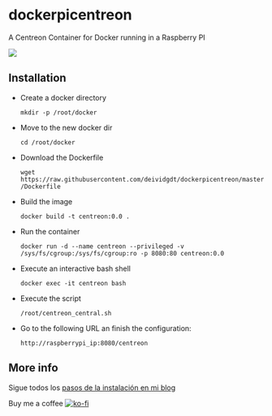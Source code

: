 # dockerpicentreon
A Centreon Container for Docker running in a Raspberry PI

![](https://deividsdocs.files.wordpress.com/2020/03/maxresdefault-1.jpg)

## Installation

- Create a docker directory

  `mkdir -p /root/docker`
- Move to the new docker dir

  `cd /root/docker`
- Download the Dockerfile

  `wget https://raw.githubusercontent.com/deividgdt/dockerpicentreon/master/Dockerfile`
- Build the image

  `docker build -t centreon:0.0 .`
- Run the container

  `docker run -d --name centreon --privileged -v /sys/fs/cgroup:/sys/fs/cgroup:ro -p 8080:80 centreon:0.0`
- Execute an interactive bash shell

  `docker exec -it centreon bash` 
- Execute the script

  `/root/centreon_central.sh`
- Go to the following URL an finish the configuration:

  `http://raspberrypi_ip:8080/centreon` 
  
## More info
Sigue todos los [pasos de la instalación en mi blog](https://deividsdocs.wordpress.com/2020/03/08/instalando-centreon-en-docker-sobre-una-raspberry-pi-3/)

Buy me a coffee
[![ko-fi](https://www.ko-fi.com/img/githubbutton_sm.svg)](https://ko-fi.com/U7U01LTQB)
